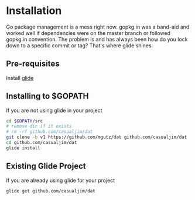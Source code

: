 # Installation

Go package management is a mess right now. gopkg.in was a band-aid and 
worked well if dependencies were on the master branch or followed gopkg.in
convention. The problem is and has always been how do you lock down to 
a specific commit or tag? That's where glide shines.

## Pre-requisites

Install [glide](https://github.com/Masterminds/glide)

## Installing to $GOPATH

If you are not using glide in your project

```sh
cd $GOPATH/src
# remove dir if it exists
# rm -rf github.com/casualjim/dat
git clone -b v1 https://github.com/mgutz/dat github.com/casualjim/dat
cd github.com/casualjim/dat
glide install
```

## Existing Glide Project

If you are already using glide for your project

```sh
glide get github.com/casualjim/dat
```

